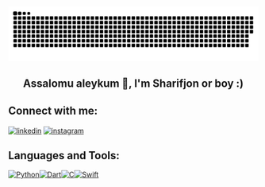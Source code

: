 <div>
  <img src="https://github.com/omadli/omadli/raw/master/output/github-contribution-grid-snake.svg" alt="snake"></center>
</div>

<h2 align="center">Assalomu aleykum 👋, I'm Sharifjon or boy :)</h2>


## Connect with me:
<p align="left">
  <a href="https://www.linkedin.com/in/sharifjon-muminov-8772b12b4/" target="blank"><img align="center" src="https://img.icons8.com/color/48/000000/linkedin.png" alt="linkedin" /></a>
  <a href="https://www.instagram.com/sharifboy_muminov/" target="blank"><img align="center" src="https://img.icons8.com/color/48/000000/instagram-new.png" alt="instagram" /></a>
</p>

## Languages and Tools:
<p align="left">
<div style="display: flex; align-items: center;">
  <a href="https://www.python.org/" target="_blank">
    <img src="https://img.icons8.com/color/48/000000/python.png" alt="Python" width="50" height="50" />
  </a>
  
  <a href="https://dart.dev/" target="_blank">
    <img src="https://upload.wikimedia.org/wikipedia/commons/thumb/9/91/Dart-logo-icon.svg/2048px-Dart-logo-icon.svg.png" alt="Dart" width="50" height="50" />
  </a>
  
  <a href="https://itproger.com/course/c-programming" target="_blank">
    <img src="https://cdn.icon-icons.com/icons2/2415/PNG/512/c_plain_logo_icon_146610.png" alt="C" width="50" height="50" />
  </a>
  
  <a href="https://developer.apple.com/swift/" target="_blank">
    <img src="https://cdn3d.iconscout.com/3d/free/thumb/free-swift-3d-icon-download-in-png-blend-fbx-gltf-file-formats--apple-logo-programming-language-ios-macos-coding-lang-pack-logos-icons-7578009.png" alt="Swift" width="50" height="50" />
  </a>    
</div>
 

</p>

